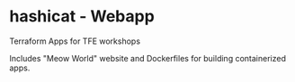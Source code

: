 # hashicat - Webapp
Terraform Apps for TFE workshops

Includes "Meow World" website and Dockerfiles for building containerized apps.
